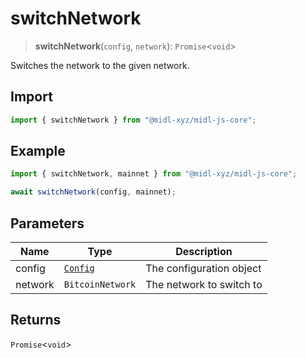 # switchNetwork

> **switchNetwork**(`config`, `network`): `Promise`\<`void`\>

Switches the network to the given network.

## Import

```ts
import { switchNetwork } from "@midl-xyz/midl-js-core";
```

## Example

```ts
import { switchNetwork, mainnet } from "@midl-xyz/midl-js-core";

await switchNetwork(config, mainnet);
```

## Parameters

| Name    | Type                                                               | Description              |
| ------- | ------------------------------------------------------------------ | ------------------------ |
| config  | [`Config`](../configuration/index#creating-a-configuration-object) | The configuration object |
| network | `BitcoinNetwork`                                                   | The network to switch to |

## Returns

`Promise`\<`void`\>
